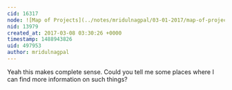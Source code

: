 ```yaml
---
cid: 16317
node: ![Map of Projects](../notes/mridulnagpal/03-01-2017/map-of-projects)
nid: 13979
created_at: 2017-03-08 03:30:26 +0000
timestamp: 1488943826
uid: 497953
author: mridulnagpal
---
```


Yeah this makes complete sense. Could you tell me some places where I can find more information on such things?
